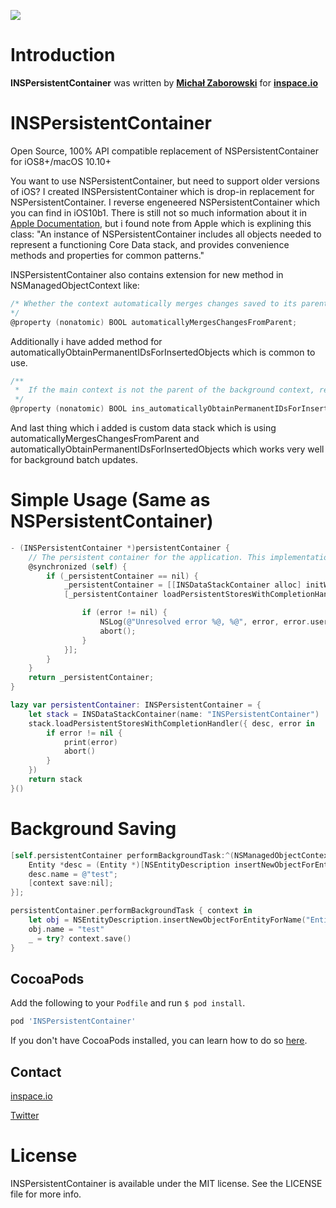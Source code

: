 [![](http://inspace.io/github-cover.jpg)](http://inspace.io)

# Introduction

**INSPersistentContainer** was written by **[Michał Zaborowski](https://github.com/m1entus)** for **[inspace.io](http://inspace.io)**

# INSPersistentContainer
Open Source, 100% API compatible replacement of NSPersistentContainer for iOS8+/macOS 10.10+

You want to use NSPersistentContainer, but need to support older versions of iOS?
I created INSPersistentContainer which is drop-in replacement for NSPersistentContainer.
I reverse engeneered NSPersistentContainer which you can find in iOS10b1.
There is still not so much information about it in [Apple Documentation](https://developer.apple.com/reference/coredata/nspersistentcontainer), but i found note from Apple which is explining this class: "An instance of NSPersistentContainer includes all objects needed to represent a functioning Core Data stack, and provides convenience methods and properties for common patterns."

INSPersistentContainer also contains extension for new method in NSManagedObjectContext like:
```objective-c
/* Whether the context automatically merges changes saved to its parent. Setting this property to YES when the context is pinned to a non-current query generation is not supported.
*/
@property (nonatomic) BOOL automaticallyMergesChangesFromParent;
```

Additionally i have added method for automaticallyObtainPermanentIDsForInsertedObjects which is common to use.

```objective-c
/**
 *  If the main context is not the parent of the background context, retrieving the object by ID will fail. The temporary ID only exists in the main context and not in the store. The background context therefore has no access to that ID. In that case, you will need to obtain a permanent object ID for the objects in the main context using the API obtainPermanentIDsForObjects(:error:) before you can retrieve them in the background context.
 */
@property (nonatomic) BOOL ins_automaticallyObtainPermanentIDsForInsertedObjects;
```

And last thing which i added is custom data stack which is using automaticallyMergesChangesFromParent and automaticallyObtainPermanentIDsForInsertedObjects which works very well for background batch updates.

# Simple Usage (Same as NSPersistentContainer)

```objective-c
- (INSPersistentContainer *)persistentContainer {
    // The persistent container for the application. This implementation creates and returns a container, having loaded the store for the application to it.
    @synchronized (self) {
        if (_persistentContainer == nil) {
            _persistentContainer = [[INSDataStackContainer alloc] initWithName:@"INSPersistentContainer"];
            [_persistentContainer loadPersistentStoresWithCompletionHandler:^(INSPersistentStoreDescription *storeDescription, NSError *error) {

                if (error != nil) {
                    NSLog(@"Unresolved error %@, %@", error, error.userInfo);
                    abort();
                }
            }];
        }
    }
    return _persistentContainer;
}
```

```swift
lazy var persistentContainer: INSPersistentContainer = {
    let stack = INSDataStackContainer(name: "INSPersistentContainer")
    stack.loadPersistentStoresWithCompletionHandler({ desc, error in
        if error != nil {
            print(error)
            abort()
        }
    })
    return stack
}()
```
# Background Saving

```objective-c
[self.persistentContainer performBackgroundTask:^(NSManagedObjectContext * context) {
    Entity *desc = (Entity *)[NSEntityDescription insertNewObjectForEntityForName:@"Entity" inManagedObjectContext:context];
    desc.name = @"test";
    [context save:nil];
}];
```

```swift
persistentContainer.performBackgroundTask { context in
    let obj = NSEntityDescription.insertNewObjectForEntityForName("Entity", inManagedObjectContext: context) as! Entity
    obj.name = "test"
    _ = try? context.save()
}
```

## CocoaPods

Add the following to your `Podfile` and run `$ pod install`.

``` ruby
pod 'INSPersistentContainer'
```

If you don't have CocoaPods installed, you can learn how to do so [here](http://cocoapods.org).

## Contact

[inspace.io](http://inspace.io)

[Twitter](https://twitter.com/inspace_io)

# License

INSPersistentContainer is available under the MIT license. See the LICENSE file for more info.
